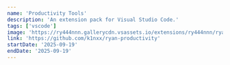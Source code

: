 ```yaml
---
name: 'Productivity Tools'
description: 'An extension pack for Visual Studio Code.'
tags: ['vscode']
image: 'https://ry444nnn.gallerycdn.vsassets.io/extensions/ry444nnn/ryan-productivity/0.0.2/1758200252474/Microsoft.VisualStudio.Services.Icons.Default'
link: 'https://github.com/k1nxx/ryan-productivity'
startDate: '2025-09-19'
endDate: '2025-09-19'
---
```

